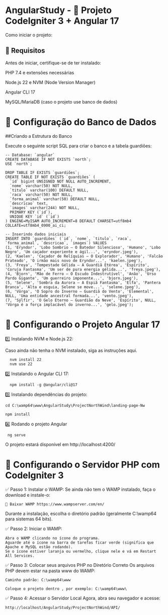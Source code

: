﻿# AngularStudy - 📌 Projeto CodeIgniter 3 + Angular 17

Como iniciar o projeto: 

## 🚀 Requisitos

Antes de iniciar, certifique-se de ter instalado:

PHP 7.4 e extensões necessárias

Node.js 22 e NVM (Node Version Manager)

Angular CLI 17

MySQL/MariaDB (caso o projeto use banco de dados)

# 📌 Configuração do Banco de Dados

##Criando a Estrutura do Banco

Execute o seguinte script SQL para criar o banco e a tabela guardiões:
```
-- Database: `angular`
CREATE DATABASE IF NOT EXISTS `north`;
USE `north`;

DROP TABLE IF EXISTS `guardiões`;
CREATE TABLE IF NOT EXISTS `guardiões` (
  `id` bigint UNSIGNED NOT NULL AUTO_INCREMENT,
  `nome` varchar(50) NOT NULL,
  `titulo` varchar(100) DEFAULT NULL,
  `raca` varchar(50) NOT NULL,
  `forma_animal` varchar(50) DEFAULT NULL,
  `descricao` text,
  `images` varchar(244) NOT NULL,
  PRIMARY KEY (`id`),
  UNIQUE KEY `id` (`id`)
) ENGINE=MyISAM AUTO_INCREMENT=8 DEFAULT CHARSET=utf8mb4 COLLATE=utf8mb4_0900_ai_ci;

-- Inserindo dados iniciais
INSERT INTO `guardiões` (`id`, `nome`, `titulo`, `raca`, `forma_animal`, `descricao`, `images`) VALUES
(1, 'Eryndor', 'Lobo Sombrio – O Batedor Silencioso', 'Humano', 'Lobo Negro', 'Um caçador experiente e ágil...', 'eryndor.jpeg'),
(2, 'Kaelen', 'Caçador de Relíquias – O Explorador', 'Humano', 'Falcão Prateado', 'O irmão mais novo de Eryndor...', 'kaelen.jpeg'),
(3, 'Freya', 'Tempestade Gélida – A Guardiã Etérea', 'Espírito', 'Coruja Fantasma', 'Um ser de pura energia gélida...', 'freya.jpeg'),
(4, 'Bjorn', 'Mão de Ferro – O Escudo Indestrutível', 'Anão', 'Urso Pardo Gigante', 'Um guerreiro imponente...', 'bjorn.jpeg'),
(5, 'Selene', 'Sombra da Aurora – A Espiã Fantasma', 'Elfa', 'Pantera Branca', 'Alta e esguia, Selene se move...', 'selene.jpeg'),
(6, 'Vörga', 'O Sopro do Inverno – Guardiã do Vento', 'Elemental', NULL, 'Uma entidade ancestral formada...', 'vento.jpeg'),
(7, 'Sýlfir', 'O Gelo Eterno – Guardião da Neve', 'Espírito', NULL, 'Vörga é a força implacável do inverno...', 'gelo.jpeg');
```

# 🎯 Configurando o Projeto Angular 17

1️⃣ Instalando NVM e Node.js 22:

Caso ainda não tenha o NVM instalado, siga as instruções aqui.
```
  nvm install 22
  nvm use 22
```
2️⃣ Instalando o Angular CLI 17:
```
  npm install -g @angular/cli@17
```
3️⃣ Instalando dependências do projeto:
  ```
  cd C:\wamp64\www\AngularStudy\ProjectNorthWind\landing-page-Nw
  
  npm install
  ```

4️⃣ Rodando o projeto Angular
 ```
  ng serve
```

O projeto estará disponível em http://localhost:4200/


# 📌 Configurando o Servidor PHP com CodeIgniter 3

✅ Passo 1: Instalar o WAMP:
Se ainda não tem o WAMP instalado, faça o download e instale-o:
```
🔗 Baixar WAMP https://www.wampserver.com/en/
```
Durante a instalação, escolha o diretório padrão (geralmente C:\wamp64 para sistemas 64 bits).

✅ Passo 2: Iniciar o WAMP:
```
Abra o WAMP clicando no ícone do programa.
Aguarde até o ícone na barra de tarefas ficar verde (significa que Apache e MySQL estão rodando).
Se o ícone estiver laranja ou vermelho, clique nele e vá em Restart All Services.
```

✅ Passo 3: Colocar seus arquivos PHP no Diretório Correto
Os arquivos PHP devem estar na pasta www do WAMP:
```
Caminho padrão: C:\wamp64\www

Coloque o projeto dentro , por exemplo: C:\wamp64\www\
```

✅ Passo 4: Acessar o Servidor Local
Agora, abra seu navegador e acesse:
```
http://localhost/AngularStudy/ProjectNorthWind/API/
```

